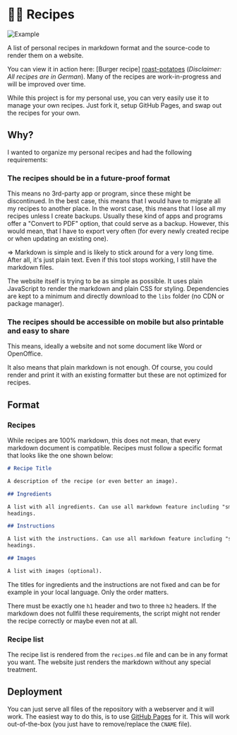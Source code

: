 # 👨‍🍳 Recipes

![Example](/.github/example.png)

A list of personal recipes in markdown format and the source-code to render them
on a website.

You can view it in action here: [Burger recipe] [roast-potatoes]
(*Disclaimer: All recipes are in German*). Many of the recipes are
work-in-progress and will be improved over time.

While this project is for my personal use, you can very easily use it to manage
your own recipes. Just fork it, setup GitHub Pages, and swap out the recipes for
your own.

## Why?

I wanted to organize my personal recipes and had the following requirements:

### The recipes should be in a future-proof format

This means no 3rd-party app or program, since these might be discontinued. In
the best case, this means that I would have to migrate all my recipes to another
place. In the worst case, this means that I lose all my recipes unless I create
backups. Usually these kind of apps and programs offer a "Convert to PDF"
option, that could serve as a backup. However, this would mean, that I have to
export very often (for every newly created recipe or when updating an existing
one).

=> Markdown is simple and is likely to stick around for a very long time. After
all, it's just plain text. Even if this tool stops working, I still have the
markdown files.

The website itself is trying to be as simple as possible. It uses plain
JavaScript to render the markdown and plain CSS for styling. Dependencies are
kept to a minimum and directly download to the `libs` folder (no CDN or package
manager).

### The recipes should be accessible on mobile but also printable and easy to share

This means, ideally a website and not some document like Word or OpenOffice.

It also means that plain markdown is not enough. Of course, you could render
and print it with an existing formatter but these are not optimized for recipes.

## Format

### Recipes

While recipes are 100% markdown, this does not mean, that every markdown
document is compatible. Recipes must follow a specific format that looks like
the one shown below:

```markdown
# Recipe Title

A description of the recipe (or even better an image).

## Ingredients

A list with all ingredients. Can use all markdown feature including "smaller"
headings.

## Instructions

A list with the instructions. Can use all markdown feature including "smaller"
headings.

## Images

A list with images (optional).
```

The titles for ingredients and the instructions are not fixed and can be for
example in your local language. Only the order matters.

There must be exactly one `h1` header and two to three `h2` headers. If the
markdown does not fullfil these requirements, the script might not render the
recipe correctly or maybe even not at all.

### Recipe list

The recipe list is rendered from the `recipes.md` file and can be in any format
you want. The website just renders the markdown without any special treatment.

## Deployment

You can just serve all files of the repository with a webserver and it will
work. The easiest way to do this, is to use 
[GitHub Pages](https://pages.github.com/) for it. This will work out-of-the-box
(you just have to remove/replace the `CNAME` file).

[roast-potatoes]:https://github.com/TRZQ2021/tr_sjtu/tree/main/recipes/?recipe=roast-potatoes